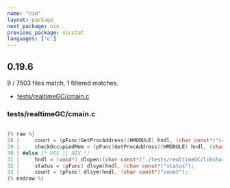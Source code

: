 ```yaml
---
name: "nim"
layout: package
next_package: nix
previous_package: nicstat
languages: ['c']
---
```

## 0.19.6
9 / 7503 files match, 1 filtered matches.

 - [tests/realtimeGC/cmain.c](#testsrealtimegccmainc)

### tests/realtimeGC/cmain.c

```c

{% raw %}
28 |     count = (pFunc)GetProcAddress((HMODULE) hndl, (char const*)"count");
29 |     checkOccupiedMem = (pFunc)GetProcAddress((HMODULE) hndl, (char const*)"checkOccupiedMem");
30 | #else /* OSX || NIX */
31 |     hndl = (void*) dlopen((char const*)"./tests/realtimeGC/libshared.so", RTLD_LAZY);
32 |     status = (pFunc) dlsym(hndl, (char const*)"status");
33 |     count = (pFunc) dlsym(hndl, (char const*)"count");
{% endraw %}

```